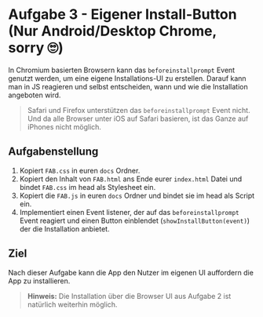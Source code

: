 # Aufgabe 3 - Eigener Install-Button (Nur Android/Desktop Chrome, sorry 🙄)

In Chromium basierten Browsern kann das `beforeinstallprompt` Event genutzt werden, um eine eigene Installations-UI zu erstellen.
Darauf kann man in JS reagieren und selbst entscheiden, wann und wie die Installation angeboten wird.

> Safari und Firefox unterstützen das `beforeinstallprompt` Event nicht.
> Und da alle Browser unter iOS auf Safari basieren, ist das Ganze auf iPhones nicht möglich.

## Aufgabenstellung

1. Kopiert `FAB.css` in euren `docs` Ordner.
2. Kopiert den Inhalt von `FAB.html` ans Ende eurer `index.html` Datei und bindet `FAB.css` im head als Stylesheet ein.
3. Kopiert die `FAB.js` in euren `docs` Ordner und bindet sie im head als Script ein.
4. Implementiert einen Event listener, der auf das `beforeinstallprompt` Event reagiert und einen Button einblendet (`showInstallButton(event)`) der die Installation anbietet.

## Ziel

Nach dieser Aufgabe kann die App den Nutzer im eigenen UI auffordern die App zu installieren.

> **Hinweis:** Die Installation über die Browser UI aus Aufgabe 2 ist natürlich weiterhin möglich.
